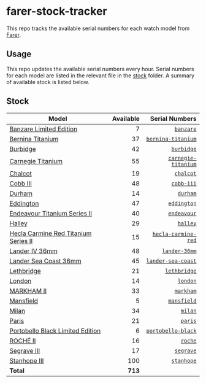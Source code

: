 # farer-stock-tracker

This repo tracks the available serial numbers for each watch model from [Farer](https://farer.com).

## Usage

This repo updates the available serial numbers every hour. Serial numbers for each model are listed in the relevant file in the [stock](./stock) folder. A summary of available stock is listed below.

## Stock

| Model | Available | Serial Numbers |
| ----- | --------: | -------------: |
| [Banzare Limited Edition](https://usd.farer.com/products/banzare) | 7 | [`banzare`](./stock/banzare) |
| [Bernina Titanium](https://usd.farer.com/products/bernina-titanium) | 37 | [`bernina-titanium`](./stock/bernina-titanium) |
| [Burbidge](https://usd.farer.com/products/burbidge) | 42 | [`burbidge`](./stock/burbidge) |
| [Carnegie Titanium](https://usd.farer.com/products/carnegie-titanium) | 55 | [`carnegie-titanium`](./stock/carnegie-titanium) |
| [Chalcot](https://usd.farer.com/products/chalcot) | 19 | [`chalcot`](./stock/chalcot) |
| [Cobb III](https://usd.farer.com/products/cobb-iii) | 48 | [`cobb-iii`](./stock/cobb-iii) |
| [Durham](https://usd.farer.com/products/durham) | 14 | [`durham`](./stock/durham) |
| [Eddington](https://usd.farer.com/products/eddington) | 47 | [`eddington`](./stock/eddington) |
| [Endeavour Titanium Series II](https://usd.farer.com/products/endeavour) | 40 | [`endeavour`](./stock/endeavour) |
| [Halley](https://usd.farer.com/products/halley) | 29 | [`halley`](./stock/halley) |
| [Hecla Carmine Red Titanium Series II](https://usd.farer.com/products/hecla-carmine-red) | 15 | [`hecla-carmine-red`](./stock/hecla-carmine-red) |
| [Lander IV 36mm](https://usd.farer.com/products/lander-36mm) | 48 | [`lander-36mm`](./stock/lander-36mm) |
| [Lander Sea Coast 36mm](https://usd.farer.com/products/lander-sea-coast) | 45 | [`lander-sea-coast`](./stock/lander-sea-coast) |
| [Lethbridge](https://usd.farer.com/products/lethbridge) | 21 | [`lethbridge`](./stock/lethbridge) |
| [London](https://usd.farer.com/products/london) | 14 | [`london`](./stock/london) |
| [MARKHAM II](https://usd.farer.com/products/markham) | 33 | [`markham`](./stock/markham) |
| [Mansfield](https://usd.farer.com/products/mansfield) | 5 | [`mansfield`](./stock/mansfield) |
| [Milan](https://usd.farer.com/products/milan) | 34 | [`milan`](./stock/milan) |
| [Paris](https://usd.farer.com/products/paris) | 21 | [`paris`](./stock/paris) |
| [Portobello Black Limited Edition](https://usd.farer.com/products/portobello-black) | 6 | [`portobello-black`](./stock/portobello-black) |
| [ROCHÉ II](https://usd.farer.com/products/roche) | 16 | [`roche`](./stock/roche) |
| [Segrave III](https://usd.farer.com/products/segrave) | 17 | [`segrave`](./stock/segrave) |
| [Stanhope III](https://usd.farer.com/products/stanhope) | 100 | [`stanhope`](./stock/stanhope) |
| **Total** | **713** | |
